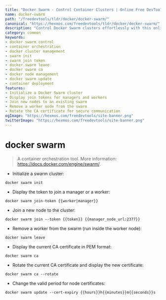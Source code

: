 ```yaml
---
title: "Docker Swarm - Control Container Clusters | Online Free DevTools by Hexmos"
name: docker-swarm
path: "/freedevtools/tldr/docker/docker-swarm/"
canonical: "https://hexmos.com/freedevtools/tldr/docker/docker-swarm/"
description: "Control Docker Swarm clusters effortlessly with this online tool. Manage nodes, tokens, and certificates with ease. Free online tool, no registration required."
category: common
keywords:
- docker swarm control
- container orchestration
- docker cluster management
- swarm init
- swarm join token
- docker swarm leave
- docker swarm ca
- docker node management
- docker swarm update
- container deployment
features:
- Initialize a Docker Swarm cluster
- Display join tokens for managers and workers
- Join new nodes to an existing swarm
- Remove a worker node from the swarm
- Rotate the CA certificate for secure communication
ogImage: "https://hexmos.com/freedevtools/site-banner.png"
twitterImage: "https://hexmos.com/freedevtools/site-banner.png"
---
```


# docker swarm

> A container orchestration tool.
> More information: <https://docs.docker.com/engine/swarm/>.

- Initialize a swarm cluster:

`docker swarm init`

- Display the token to join a manager or a worker:

`docker swarm join-token {{worker|manager}}`

- Join a new node to the cluster:

`docker swarm join --token {{token}} {{manager_node_url:2377}}`

- Remove a worker from the swarm (run inside the worker node):

`docker swarm leave`

- Display the current CA certificate in PEM format:

`docker swarm ca`

- Rotate the current CA certificate and display the new certificate:

`docker swarm ca --rotate`

- Change the valid period for node certificates:

`docker swarm update --cert-expiry {{hours}}h{{minutes}}m{{seconds}}s`
